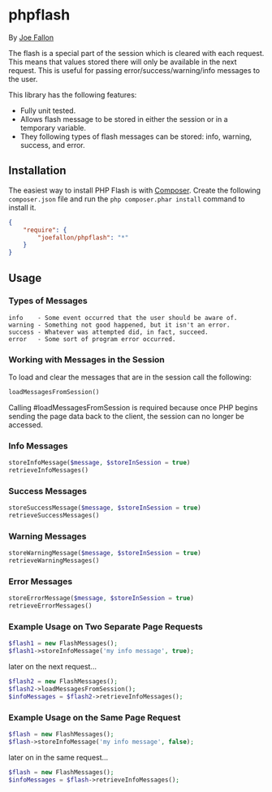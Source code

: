 # phpflash

By [Joe Fallon](http://blog.joefallon.net) 

The flash is a special part of the session which is cleared with each request. 
This means that values stored there will only be available in the next request. 
This is useful for passing error/success/warning/info messages to the user.

This library has the following features:

*   Fully unit tested.
*   Allows flash message to be stored in either the session or in a temporary
    variable.
*   They following types of flash messages can be stored: info, warning, 
    success, and error.

## Installation

The easiest way to install PHP Flash is with
[Composer](https://getcomposer.org/). Create the following `composer.json` file
and run the `php composer.phar install` command to install it.

```json
{
    "require": {
        "joefallon/phpflash": "*"
    }
}
```

## Usage

### Types of Messages

```
info    - Some event occurred that the user should be aware of.
warning - Something not good happened, but it isn't an error.
success - Whatever was attempted did, in fact, succeed.
error   - Some sort of program error occurred.
```

### Working with Messages in the Session

To load and clear the messages that are in the session call the
following:

```php
loadMessagesFromSession()
```

Calling #loadMessagesFromSession is required because once PHP 
begins sending the page data back to the client, the session 
can no longer be accessed.

### Info Messages

```php
storeInfoMessage($message, $storeInSession = true)
retrieveInfoMessages()
```

### Success Messages

```php
storeSuccessMessage($message, $storeInSession = true)
retrieveSuccessMessages()
```

### Warning Messages

```php
storeWarningMessage($message, $storeInSession = true)
retrieveWarningMessages()
```

### Error Messages

```php
storeErrorMessage($message, $storeInSession = true)
retrieveErrorMessages()
```

### Example Usage on Two Separate Page Requests

```php
$flash1 = new FlashMessages();
$flash1->storeInfoMessage('my info message', true);
```

later on the next request...

```php
$flash2 = new FlashMessages();
$flash2->loadMessagesFromSession();
$infoMessages = $flash2->retrieveInfoMessages();
```

### Example Usage on the Same Page Request

```php
$flash = new FlashMessages();
$flash->storeInfoMessage('my info message', false);
```

later on in the same request...

```php
$flash = new FlashMessages();
$infoMessages = $flash->retrieveInfoMessages();
```
